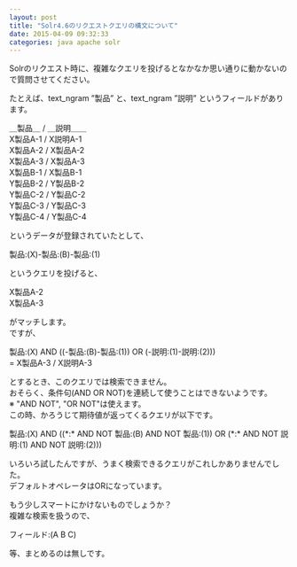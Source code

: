 ```yaml
---
layout: post
title: "Solr4.6のリクエストクエリの構文について"
date: 2015-04-09 09:32:33
categories: java apache solr
---
```

<p>Solrのリクエスト時に、複雑なクエリを投げるとなかなか思い通りに動かないので質問させてください。</p>

<p>たとえば、text_ngram ”製品” と、text_ngram ”説明” というフィールドがあります。</p>

<p>＿製品＿ / ＿説明＿＿<br>
X製品A-1 / X説明A-1<br>
X製品A-2 / X製品A-2<br>
X製品A-3 / X製品A-3<br>
X製品B-1 / X製品B-1<br>
Y製品B-2 / Y製品B-2<br>
Y製品C-2 / Y製品C-2<br>
Y製品C-3 / Y製品C-3<br>
Y製品C-4 / Y製品C-4</p>

<p>というデータが登録されていたとして、</p>

<p>製品:(X)-製品:(B)-製品:(1)</p>

<p>というクエリを投げると、</p>

<p>X製品A-2 <br>
X製品A-3</p>

<p>がマッチします。<br>
ですが、</p>

<p>製品:(X) AND ((-製品:(B)-製品:(1)) OR (-説明:(1)-説明:(2)))<br>
= X製品A-3 / X説明A-3</p>

<p>とするとき、このクエリでは検索できません。<br>
おそらく、条件句(AND OR NOT)を連続して使うことはできないようです。<br>
※ "AND NOT", "OR NOT"は使えます。<br>
この時、かろうじて期待値が返ってくるクエリが以下です。</p>

<p>製品:(X) AND ((*:* AND NOT 製品:(B) AND NOT 製品:(1)) OR (*:* AND NOT 説明:(1) AND NOT 説明:(2)))</p>

<p>いろいろ試したんですが、うまく検索できるクエリがこれしかありませんでした。<br>
デフォルトオペレータはORになっています。</p>

<p>もう少しスマートにかけないものでしょうか？<br>
複雑な検索を扱うので、</p>

<p>フィールド:(A B C)</p>

<p>等、まとめるのは無しです。</p>
